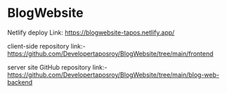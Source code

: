 # BlogWebsite

Netlify deploy Link: https://blogwebsite-tapos.netlify.app/ 

client-side repository link:- https://github.com/Developertaposroy/BlogWebsite/tree/main/frontend

server site GitHub repository link:- https://github.com/Developertaposroy/BlogWebsite/tree/main/blog-web-backend




 
